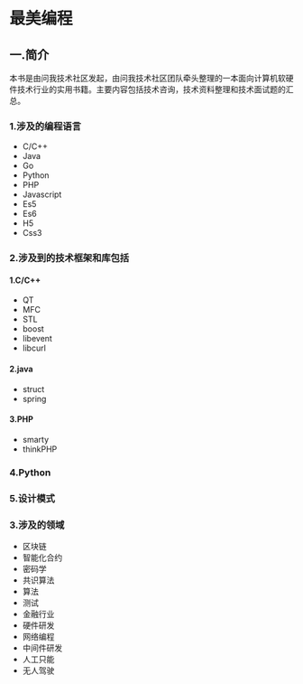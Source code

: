 # 最美编程

## 一.简介

本书是由问我技术社区发起，由问我技术社区团队牵头整理的一本面向计算机软硬件技术行业的实用书籍。主要内容包括技术咨询，技术资料整理和技术面试题的汇总。

### 1.涉及的编程语言

* C/C++
* Java
* Go
* Python
* PHP
* Javascript
* Es5
* Es6
* H5
* Css3

### 2.涉及到的技术框架和库包括

#### 1.C/C++

* QT
* MFC
* STL
* boost
* libevent
* libcurl

#### 2.java

* struct
* spring

#### 3.PHP

* smarty
* thinkPHP

### 4.Python

### 5.设计模式

### 3.涉及的领域

* 区块链
* 智能化合约
* 密码学
* 共识算法
* 算法
* 测试 
* 金融行业
* 硬件研发
* 网络编程
* 中间件研发
* 人工只能
* 无人驾驶


